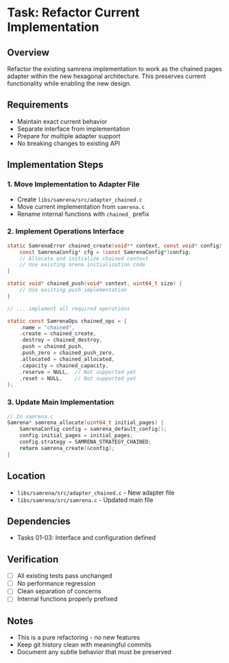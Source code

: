 # Task: Refactor Current Implementation

## Overview
Refactor the existing samrena implementation to work as the chained pages adapter within the new hexagonal architecture. This preserves current functionality while enabling the new design.

## Requirements
- Maintain exact current behavior
- Separate interface from implementation
- Prepare for multiple adapter support
- No breaking changes to existing API

## Implementation Steps

### 1. Move Implementation to Adapter File
- Create `libs/samrena/src/adapter_chained.c`
- Move current implementation from `samrena.c`
- Rename internal functions with `chained_` prefix

### 2. Implement Operations Interface
```c
static SamrenaError chained_create(void** context, const void* config) {
    const SamrenaConfig* cfg = (const SamrenaConfig*)config;
    // Allocate and initialize chained context
    // Use existing arena initialization code
}

static void* chained_push(void* context, uint64_t size) {
    // Use existing push implementation
}

// ... implement all required operations

static const SamrenaOps chained_ops = {
    .name = "chained",
    .create = chained_create,
    .destroy = chained_destroy,
    .push = chained_push,
    .push_zero = chained_push_zero,
    .allocated = chained_allocated,
    .capacity = chained_capacity,
    .reserve = NULL,  // Not supported yet
    .reset = NULL,    // Not supported yet
};
```

### 3. Update Main Implementation
```c
// In samrena.c
Samrena* samrena_allocate(uint64_t initial_pages) {
    SamrenaConfig config = samrena_default_config();
    config.initial_pages = initial_pages;
    config.strategy = SAMRENA_STRATEGY_CHAINED;
    return samrena_create(&config);
}
```

## Location
- `libs/samrena/src/adapter_chained.c` - New adapter file
- `libs/samrena/src/samrena.c` - Updated main file

## Dependencies
- Tasks 01-03: Interface and configuration defined

## Verification
- [ ] All existing tests pass unchanged
- [ ] No performance regression
- [ ] Clean separation of concerns
- [ ] Internal functions properly prefixed

## Notes
- This is a pure refactoring - no new features
- Keep git history clean with meaningful commits
- Document any subtle behavior that must be preserved